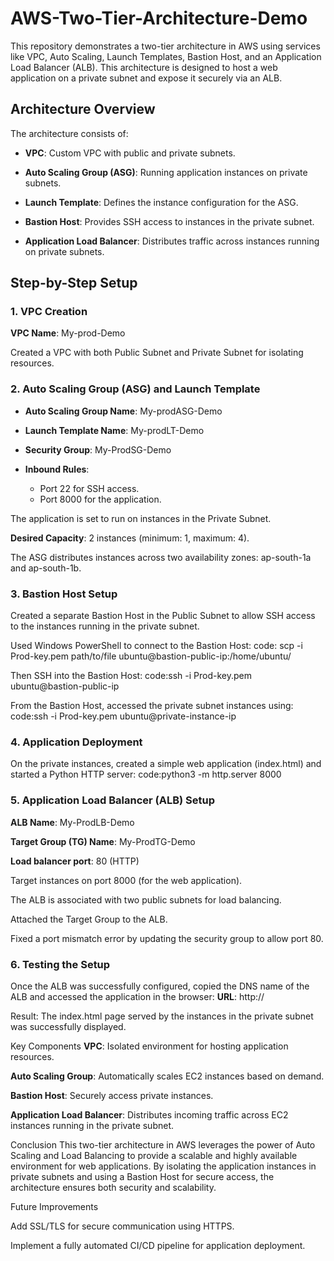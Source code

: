 # AWS-Two-Tier-Architecture-Demo
This repository demonstrates a two-tier architecture in AWS using services like VPC, Auto Scaling, Launch Templates, Bastion Host, and an Application Load Balancer (ALB). This architecture is designed to host a web application on a private subnet and expose it securely via an ALB.

## Architecture Overview

The architecture consists of:

- **VPC**: Custom VPC with public and private subnets.

- **Auto Scaling Group (ASG)**: Running application instances on private subnets.

- **Launch Template**: Defines the instance configuration for the ASG.

- **Bastion Host**: Provides SSH access to instances in the private subnet.

- **Application Load Balancer**: Distributes traffic across instances running on private subnets.

## Step-by-Step Setup

### 1. VPC Creation
**VPC Name**: My-prod-Demo

Created a VPC with both Public Subnet and Private Subnet for isolating resources.

### 2. Auto Scaling Group (ASG) and Launch Template
   
- **Auto Scaling Group Name**: My-prodASG-Demo

- **Launch Template Name**: My-prodLT-Demo

- **Security Group**: My-ProdSG-Demo

 - **Inbound Rules**:
    - Port 22 for SSH access.
    - Port 8000 for the application.

The application is set to run on instances in the Private Subnet.

**Desired Capacity**: 2 instances (minimum: 1, maximum: 4).

The ASG distributes instances across two availability zones: ap-south-1a and ap-south-1b.

### 3. Bastion Host Setup
   
Created a separate Bastion Host in the Public Subnet to allow SSH access to the instances running in the private subnet.

Used Windows PowerShell to connect to the Bastion Host:
code: scp -i Prod-key.pem path/to/file ubuntu@bastion-public-ip:/home/ubuntu/

Then SSH into the Bastion Host:
code:ssh -i Prod-key.pem ubuntu@bastion-public-ip

From the Bastion Host, accessed the private subnet instances using:
code:ssh -i Prod-key.pem ubuntu@private-instance-ip

### 4. Application Deployment
On the private instances, created a simple web application (index.html) and started a Python HTTP server:
code:python3 -m http.server 8000

### 5. Application Load Balancer (ALB) Setup

 **ALB Name**: My-ProdLB-Demo

 **Target Group (TG) Name**: My-ProdTG-Demo

 **Load balancer port**: 80 (HTTP)

Target instances on port 8000 (for the web application).

The ALB is associated with two public subnets for load balancing.

Attached the Target Group to the ALB.

Fixed a port mismatch error by updating the security group to allow port 80.

### 6. Testing the Setup
   
Once the ALB was successfully configured, copied the DNS name of the ALB and accessed the application in the browser:
 **URL**: http://<ALB-DNS>

Result: The index.html page served by the instances in the private subnet was successfully displayed.

Key Components
 **VPC**: Isolated environment for hosting application resources.

 **Auto Scaling Group**: Automatically scales EC2 instances based on demand.

 **Bastion Host**: Securely access private instances.

 **Application Load Balancer**: Distributes incoming traffic across EC2 instances running in the private subnet.

Conclusion
This two-tier architecture in AWS leverages the power of Auto Scaling and Load Balancing to provide a scalable and highly available environment for web applications. By isolating the application instances in private subnets and using a Bastion Host for secure access, the architecture ensures both security and scalability.

Future Improvements

Add SSL/TLS for secure communication using HTTPS.

Implement a fully automated CI/CD pipeline for application deployment.
